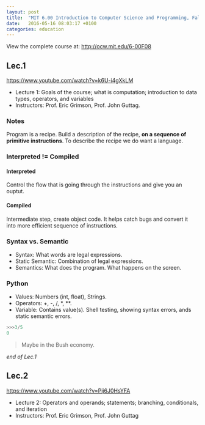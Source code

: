 ```yaml
---
layout: post
title:  "MIT 6.00 Introduction to Computer Science and Programming, Fall 2008"
date:   2016-05-16 08:03:17 +0100
categories: education
---
```


View the complete course at: http://ocw.mit.edu/6-00F08

## Lec.1
https://www.youtube.com/watch?v=k6U-i4gXkLM

* Lecture 1: Goals of the course; what is computation; introduction to data types, operators, and variables
* Instructors: Prof. Eric Grimson, Prof. John Guttag.

### Notes 
Program is a recipe.
Build a description of the recipe, **on a sequence of primitive instructions**.
To describe the recipe we do want a language.

### Interpreted != Compiled

#### Interpreted
Control the flow that is going through the instructions and give you an ouptut.

#### Compiled
Intermediate step, create object code.
It helps catch bugs and convert it into more efficient sequence of instructions.

### Syntax vs. Semantic
* Syntax: What words are legal expressions.
* Static Semantic: Combination of legal expressions.
* Semantics: What does the program. What happens on the screen. 

### Python
* Values: Numbers (int, float), Strings.
* Operators: +, -, /, *, **.
* Variable: Contains value(s).
Shell testing, showing syntax errors, ands static semantic errors.

```python
>>>3/5
0
```

> Maybe in the Bush economy.


*end of Lec.1*

## Lec.2
https://www.youtube.com/watch?v=Pij6J0HsYFA

* Lecture 2: Operators and operands; statements; branching, conditionals, and iteration
* Instructors: Prof. Eric Grimson, Prof. John Guttag 
